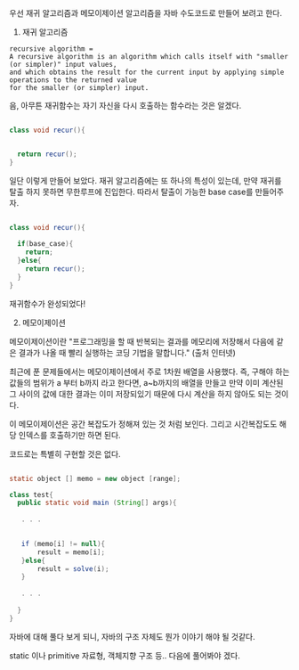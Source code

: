 우선 재귀 알고리즘과 메모이제이션 알고리즘을 자바 수도코드로 만들어 보려고 한다.

1. 재귀 알고리즘
```
recursive algorithm = 
A recursive algorithm is an algorithm which calls itself with "smaller (or simpler)" input values,
and which obtains the result for the current input by applying simple operations to the returned value
for the smaller (or simpler) input.
```

음, 아무튼 재귀함수는 자기 자신을 다시 호출하는 함수라는 것은 알겠다.

```java

class void recur(){


  return recur();
}

```

일단 이렇게 만들어 보았다.
재귀 알고리즘에는 또 하나의 특성이 있는데, 만약 재귀를 탈출 하지 못하면 무한루프에 진입한다.
따라서 탈출이 가능한 base case를 만들어주자.

```java

class void recur(){
  
  if(base_case){
    return;
  }else{
    return recur();
  }
}

```

재귀함수가 완성되었다!

2. 메모이제이션

메모이제이션이란 "프로그래밍을 할 때 반복되는 결과를 메모리에 저장해서 다음에 같은 결과가 나올 때 빨리 실행하는 코딩 기법을 말합니다." (출처 인터넷)

최근에 푼 문제들에서는 메모이제이션에서 주로 1차원 배열을 사용했다.
즉, 구해야 하는 값들의 범위가 a 부터 b까지 라고 한다면, a~b까지의 배열을 만들고 만약 이미 계산된 그 사이의 값에 대한 결과는 이미
저장되있기 때문에 다시 계산을 하지 않아도 되는 것이다.

이 메모이제이션은 공간 복잡도가 정해져 있는 것 처럼 보인다. 그리고 시간복잡도도 해당 인덱스를 호출하기만 하면 된다.

코드로는 특별히 구현할 것은 없다.

```java

static object [] memo = new object [range];

class test{
  public static void main (String[] args){
  
   . . .
   

   if (memo[i] != null){
       result = memo[i];
   }else{
       result = solve(i);
   }
   
   . . .
  
  }
}

```

자바에 대해 풀다 보게 되니, 자바의 구조 자체도 뭔가 이야기 해야 될 것같다.

static 이나 primitive 자료형, 객체지향 구조 등.. 다음에 풀어봐야 겠다.
